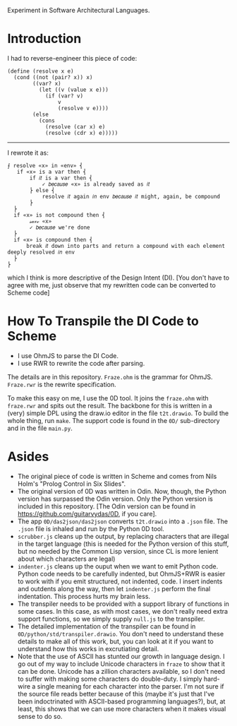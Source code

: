 Experiment in Software Architectural Languages.

# Introduction
I had to reverse-engineer this piece of code:

```
(define (resolve x e)
  (cond ((not (pair? x)) x)
        ((var? x)
          (let ((v (value x e)))
            (if (var? v)
                v
                (resolve v e))))
        (else
          (cons
            (resolve (car x) e)
            (resolve (cdr x) e)))))
```

---

I rewrote it as:

```
⨍ resolve «x» in «env» ⎨
   if «x» is a var then ⎨
       if 𝑖𝑡 is a var then ⎨
           ✓ 𝑏𝑒𝑐𝑎𝑢𝑠𝑒 «x» is already saved as 𝑖𝑡
       ⎬ else ⎨
           resolve 𝑖𝑡 again 𝑖𝑛 env 𝑏𝑒𝑐𝑎𝑢𝑠𝑒 𝑖𝑡 might, again, be compound
       ⎬
  ⎬
  if «x» is not compound then ⎨
       𝓈𝒶𝓋ℯ «x» 
       ✓ 𝑏𝑒𝑐𝑎𝑢𝑠𝑒 we're done
  ⎬
  if «x» is compound then ⎨
      break 𝑖𝑡 down into parts and return a compound with each element deeply resolved 𝑖𝑛 env
  ⎬
⎬
```

which I think is more descriptive of the Design Intent (DI). [You don't have to agree with me, just observe that my rewritten code can be converted to Scheme code]

# How To Transpile the DI Code to Scheme
- I use OhmJS to parse the DI Code.
- I use RWR to rewrite the code after parsing.

The details are in this repository. `Fraze.ohm` is the grammar for OhmJS. `Fraze.rwr` is the rewrite specification.

To make this easy on me, I use the 0D tool. It joins the `fraze.ohm` with `fraze.rwr` and spits out the result. The backbone for this is written in a (very) simple DPL using the draw.io editor in the file `t2t.drawio`. To build the whole thing, run `make`. The support code is found in the `0D/` sub-directory and in the file `main.py`.


# Asides
- The original piece of code is written in Scheme and comes from Nils Holm's "Prolog Control in Six Slides".
- The original version of 0D was written in Odin. Now, though, the Python version has surpassed the Odin version. Only the Python version is included in this repository. [The Odin version can be found in https://github.com/guitarvydas/0D, if you care].
- The app `0D/das2json/das2json` converts `t2t.drawio` into a `.json` file. The `.json` file is inhaled and run by the Python 0D tool.
- `scrubber.js` cleans up the output, by replacing characters that are illegal in the target language (this is needed for the Python version of this stuff, but no needed by the Common Lisp version, since CL is more lenient about which characters are legal)
- `indenter.js` cleans up the ouput when we want to emit Python code. Python code needs to be carefully indented, but OhmJS+RWR is easier to work with if you emit structured, not indented, code. I insert indents and outdents along the way, then let `indenter.js` perform the final indentation. This process hurts my brain less.
- The transpiler needs to be provided with a support library of functions in some cases. In this case, as with most cases, we don't really need extra support functions, so we simply supply `null.js` to the transpiler. 
- The detailed implementation of the transpiler can be found in `0D/python/std/transpiler.drawio`. You don't need to understand these details to make all of this work, but, you can look at it if you want to understand how this works in excrutiating detail.
- Note that the use of ASCII has stunted our growth in language design. I go out of my way to include Unicode characters in `fraze` to show that it can be done. Unicode has a zillion characters available, so I don't need to suffer with making some characters do double-duty. I simply hard-wire a single meaning for each character into the parser.  I'm not sure if the source file reads better because of this (maybe it's just that I've been indoctrinated with ASCII-based programming languages?), but, at least, this shows that we can use more characters when it makes visual sense to do so.
